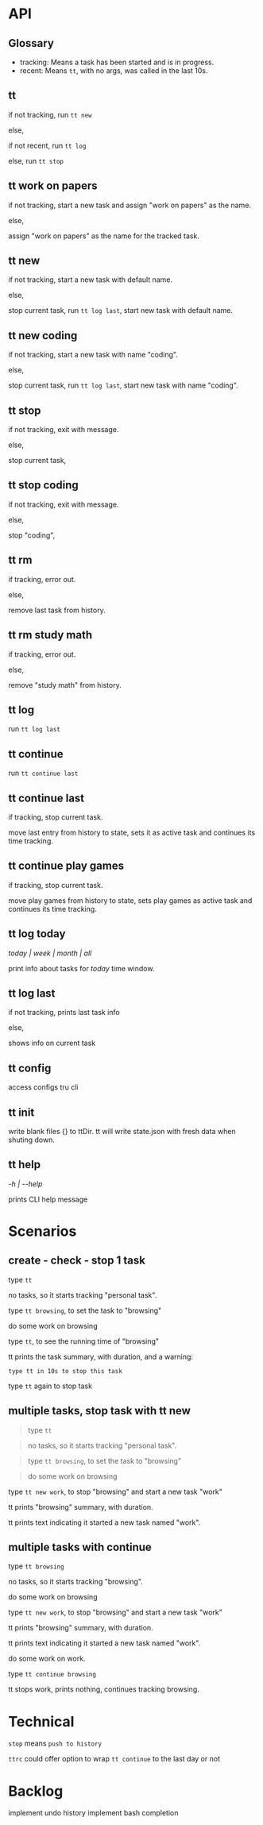 # API

## Glossary

- tracking: Means a task has been started and is in progress.
- recent: Means `tt`, with no args, was called in the last 10s.

## tt

if not tracking, run `tt new`

else,

if not recent, run `tt log`

else, run `tt stop`

## tt work on papers

if not tracking, start a new task and assign "work on papers" as the name.

else,

assign "work on papers" as the name for the tracked task.

## tt new

if not tracking, start a new task with default name.

else,

stop current task,
run `tt log last`,
start new task with default name.

## tt new coding

if not tracking, start a new task with name "coding".

else,

stop current task,
run `tt log last`,
start new task with name "coding".

## tt stop

if not tracking, exit with message.

else,

stop current task,

## tt stop coding

if not tracking, exit with message.

else,

stop "coding",

## tt rm

if tracking, error out.

else,

remove last task from history.

## tt rm study math

if tracking, error out.

else,

remove "study math" from history.

## tt log

run `tt log last`

## tt continue

run `tt continue last`

## tt continue last

if tracking, stop current task.

move last entry from history to state, sets it as active task and continues its time tracking.

## tt continue play games

if tracking, stop current task.

move play games from history to state, sets play games as active task and continues its time tracking.

## tt log today

_today | week | month | all_

print info about tasks for _today_ time window.

## tt log last

if not tracking, prints last task info

else,

shows info on current task

## tt config

access configs tru cli

## tt init

write blank files {} to ttDir.
tt will write state.json with fresh data when shuting down.

## tt help

_-h | --help_

prints CLI help message

# Scenarios

## create - check - stop 1 task

type `tt`

no tasks, so it starts tracking "personal task".

type `tt browsing`, to set the task to "browsing"

do some work on browsing

type `tt`, to see the running time of "browsing"

tt prints the task summary, with duration, and a warning:

`type tt in 10s to stop this task`

type `tt` again to stop task

## multiple tasks, stop task with tt new

>type `tt`

>no tasks, so it starts tracking "personal task".

>type `tt browsing`, to set the task to "browsing"

>do some work on browsing

type `tt new work`, to stop "browsing" and start a new task "work"

tt prints "browsing" summary, with duration.

tt prints text indicating it started a new task named "work".

## multiple tasks with continue

type `tt browsing`

no tasks, so it starts tracking "browsing".

do some work on browsing

type `tt new work`, to stop "browsing" and start a new task "work"

tt prints "browsing" summary, with duration.

tt prints text indicating it started a new task named "work".

do some work on work.

type `tt continue browsing`

tt stops work, prints nothing, continues tracking browsing.

# Technical

`stop` means `push to history`

`ttrc` could offer option to wrap `tt continue` to the last day or not

# Backlog

implement undo history
implement bash completion